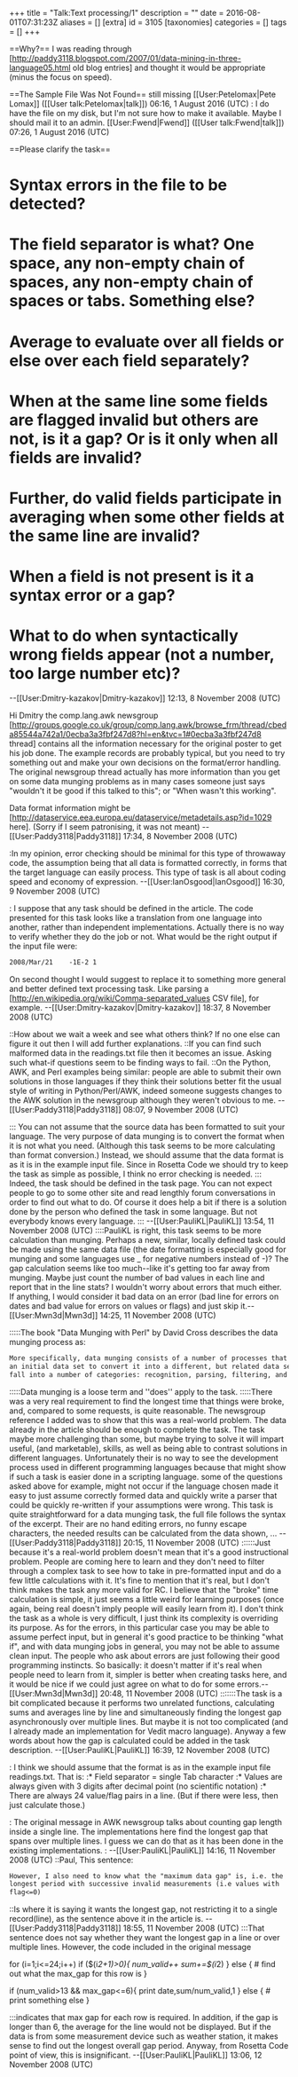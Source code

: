 +++
title = "Talk:Text processing/1"
description = ""
date = 2016-08-01T07:31:23Z
aliases = []
[extra]
id = 3105
[taxonomies]
categories = []
tags = []
+++

==Why?==
I was reading through [http://paddy3118.blogspot.com/2007/01/data-mining-in-three-language05.html old blog entries] and thought it would be appropriate (minus the focus on speed).

==The Sample File Was Not Found==
still missing [[User:Petelomax|Pete Lomax]] ([[User talk:Petelomax|talk]]) 06:16, 1 August 2016 (UTC)
: I do have the file on my disk, but I'm not sure how to make it available. Maybe I should mail it to an admin. [[User:Fwend|Fwend]] ([[User talk:Fwend|talk]]) 07:26, 1 August 2016 (UTC)

==Please clarify the task==
# Syntax errors in the file to be detected?
# The field separator is what? One space, any non-empty chain of spaces, any non-empty chain of spaces or tabs. Something else?
# Average to evaluate over all fields or else over each field separately?
# When at the same line some fields are flagged invalid but others are not, is it a gap? Or is it only when all fields are invalid?
# Further, do valid fields participate in averaging when some other fields at the same line are invalid?
# When a field is not present is it a syntax error or a gap?
# What to do when syntactically wrong fields appear (not a number, too large number etc)?
--[[User:Dmitry-kazakov|Dmitry-kazakov]] 12:13, 8 November 2008 (UTC)

Hi Dmitry the comp.lang.awk newsgroup [http://groups.google.co.uk/group/comp.lang.awk/browse_frm/thread/cbeda85544a742a1/0ecba3a3fbf247d8?hl=en&tvc=1#0ecba3a3fbf247d8 thread] contains all the information necessary for the original poster to get his job done. The example records are probably typical, but you need to try something out and make your own decisions on the format/error handling. The original newsgroup thread actually has more information than you get on some data munging problems as in many cases someone just says "wouldn't it be good if this talked to this"; or "When wasn't this working". 

Data format information might be [http://dataservice.eea.europa.eu/dataservice/metadetails.asp?id=1029 here]. (Sorry if I seem patronising, it was not meant) --[[User:Paddy3118|Paddy3118]] 17:34, 8 November 2008 (UTC)

:In my opinion, error checking should be minimal for this type of throwaway code, the assumption being that all data is formatted correctly, in forms that the target language can easily process. This type of task is all about coding speed and economy of expression. --[[User:IanOsgood|IanOsgood]] 16:30, 9 November 2008 (UTC)

: I suppose that any task should be defined in the article. The code presented for this task looks like a translation from one language into another, rather than independent implementations. Actually there is no way to verify whether they do the job or not. What would be the right output if the input file were:
```txt
2008/Mar/21    -1E-2 1
```
 On second thought I would suggest to replace it to something more general and better defined text processing task. Like parsing a [http://en.wikipedia.org/wiki/Comma-separated_values CSV file], for example. --[[User:Dmitry-kazakov|Dmitry-kazakov]] 18:37, 8 November 2008 (UTC)

::How about we wait a week and see what others think? If no one else can figure it out then I will add further explanations.
::If you can find such malformed data in the readings.txt file then it becomes an issue. Asking such what-if questions seem to be finding ways to fail.
::On the Python, AWK, and Perl examples being similar: people are able to submit their own solutions in those languages if they think their solutions better fit the usual style of writing in Python/Perl/AWK, indeed someone suggests changes to the AWK solution in the newsgroup although they weren't obvious to me. --[[User:Paddy3118|Paddy3118]] 08:07, 9 November 2008 (UTC)

::: You can not assume that the source data has been formatted to suit your language. The very purpose of data munging is to convert the format when it is not what you need. (Although this task seems to be more calculating than format conversion.) Instead, we should assume that the data format is as it is in the example input file. Since in Rosetta Code we should try to keep the task as simple as possible, I think no error checking is needed.
::: Indeed, the task should be defined in the task page. You can not expect people to go to some other site and read lengthly forum conversations in order to find out what to do. Of course it does help a bit if there is a solution done by the person who defined the task in some language. But not everybody knows every language.
::: --[[User:PauliKL|PauliKL]] 13:54, 11 November 2008 (UTC)
::::PauliKL is right, this task seems to be more calculation than munging. Perhaps a new, similar, locally defined task could be made using the same data file (the date formatting is especially good for munging and some languages use _ for negative numbers instead of -)? The gap calculation seems like too much--like it's getting too far away from munging. Maybe just count the number of bad values in each line and report that in the line stats? I wouldn't worry about errors that much either. If anything, I would consider it bad data on an error (bad line for errors on dates and bad value for errors on values or flags) and just skip it.--[[User:Mwn3d|Mwn3d]] 14:25, 11 November 2008 (UTC)
 
:::::The book "Data Munging with Perl" by David Cross describes the data munging process as:

```txt
More specifically, data munging consists of a number of processes that are applied to
an initial data set to convert it into a different, but related data set. These processes will
fall into a number of categories: recognition, parsing, filtering, and transformation.
```

:::::Data munging is a loose term and ''does'' apply to the task. 
:::::There was a very real requirement to find the longest time that things were broke, and, compared to some requests, is quite reasonable. The newsgroup reference I added was to show that this was a real-world problem. The data already in the article should be enough to complete the task. The task maybe more challenging than some, but maybe trying to solve it will impart useful, (and marketable), skills, as well as being able to contrast solutions in different languages. Unfortunately their is no way to see the development process used in different programming languages because that might show if such a task is easier done in a scripting language. some of the questions asked above for example, might not occur if the language chosen made it easy to just assume correctly formed data and quickly write a parser that could be quickly re-written if your assumptions were wrong. This task is quite straightforward for a data munging task, the full file follows the syntax of the excerpt. Their are no hand editing errors, no funny escape characters, the needed results can be calculated from the data shown, ... --[[User:Paddy3118|Paddy3118]] 20:15, 11 November 2008 (UTC)
::::::Just because it's a real-world problem doesn't mean that it's a good instructional problem. People are coming here to learn and they don't need to filter through a complex task to see how to take in pre-formatted input and do a few little calculations with it. It's fine to mention that it's real, but I don't think makes the task any more valid for RC. I believe that the "broke" time calculation is simple, it just seems a little weird for learning purposes (once again, being real doesn't imply people will easily learn from it). I don't think the task as a whole is very difficult, I just think its complexity is overriding its purpose. As for the errors, in this particular case you may be able to assume perfect input, but in general it's good practice to be thinking "what if", and with data munging jobs in general, you may not be able to assume clean input. The people who ask about errors are just following their good programming instincts. So basically: it doesn't matter if it's real when people need to learn from it, simpler is better when creating tasks here, and it would be nice if we could just agree on what to do for some errors.--[[User:Mwn3d|Mwn3d]] 20:48, 11 November 2008 (UTC)
:::::::The task is a bit complicated because it performs two unrelated functions, calculating sums and averages line by line and simultaneously finding the longest gap asynchronously over multiple lines. But maybe it is not too complicated (and I already made an implementation for Vedit macro language). Anyway a few words about how the gap is calculated could be added in the task description. --[[User:PauliKL|PauliKL]] 16:39, 12 November 2008 (UTC)

: I think we should assume that the format is as in the example input file readings.txt. That is:
:* Field separator = single Tab character
:* Values are always given with 3 digits after decimal point (no scientific notation)
:* There are always 24 value/flag pairs in a line. (But if there were less, then just calculate those.)

: The original message in AWK newsgroup talks about counting gap length inside a single line. The implementations here find the longest gap that spans over multiple lines. I guess we can do that as it has been done in the existing implementations.
: --[[User:PauliKL|PauliKL]] 14:16, 11 November 2008 (UTC)
::Paul, This sentence:

```txt
However, I also need to know what the "maximum data gap" is, i.e. the
longest period with successive invalid measurements (i.e values with
flag<=0)
```
 
::Is where it is saying it wants the longest gap, not restricting it to a single record(line), as the sentence above it in the article is. --[[User:Paddy3118|Paddy3118]] 18:55, 11 November 2008 (UTC)
:::That sentence does not say whether they want the longest gap in a line or over multiple lines. However, the code included in the original message

  for (i=1;i<=24;i++)
     if ($(i*2+1)>0){
        num_valid++
        sum+=$(i*2)
     } else {
        # find out what the max_gap for this row is
     }
  
  if (num_valid>13 && max_gap<=6){
     print date,sum/num_valid,1
  } else {
     # print something else
  }

:::indicates that max gap for each row is required. In addition, if the gap is longer than 6, the average for the line would not be displayed. But if the data is from some measurement device such as weather station, it makes sense to find out the longest overall gap period. Anyway, from Rosetta Code point of view, this is insignificant. --[[User:PauliKL|PauliKL]] 13:06, 12 November 2008 (UTC)
